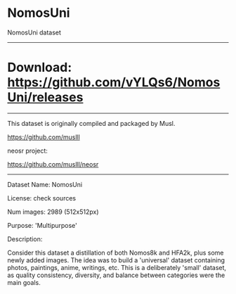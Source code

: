 # NomosUni
NomosUni dataset

---

# Download: https://github.com/vYLQs6/NomosUni/releases

---

This dataset is originally compiled and packaged by Musl.

https://github.com/muslll

neosr project:

https://github.com/muslll/neosr

---

Dataset Name: NomosUni

License: check sources

Num images: 2989 (512x512px) 

Purpose: 'Multipurpose'

Description:

Consider this dataset a distillation of both Nomos8k and HFA2k, plus some newly added images. The idea was to build a 'universal' dataset containing photos, paintings, anime, writings, etc. This is a deliberately 'small' dataset, as quality consistency, diversity, and balance between categories were the main goals. 
